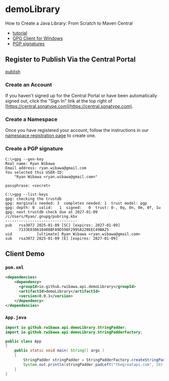 # demoLibrary
How to Create a Java Library: From Scratch to Maven Central

* [tutorial](https://dzone.com/articles/how-to-create-a-java-library-from-scratch-to-maven)
* [GPG Client for Windows](https://gpg4win.org/thanks-for-download.html)
* [PGP signatures](https://central.sonatype.org/pages/working-with-pgp-signatures.html)

## Register to Publish Via the Central Portal
[publish](https://central.sonatype.org/register/central-portal/)

### Create an Account
If you haven't signed up for the Central Portal or have been automatically signed out, 
click the "Sign In" link at the top right of [https://central.sonatype.com](https://central.sonatype.com).

### Create a Namespace
Once you have registered your account, follow the instructions in our [namespace registration page](https://central.sonatype.org/register/namespace/) to create one.

### Create a PGP signature
```shell
C:\>gpg --gen-key
Real name: Ryan Wibawa
Email address: ryan.wibawa@gmail.com
You selected this USER-ID:
    "Ryan Wibawa <ryan.wibawa@gmail.com>"

passphrase: <secret>

C:\>gpg --list-keys
gpg: checking the trustdb
gpg: marginals needed: 3  completes needed: 1  trust model: pgp
gpg: depth: 0  valid:   1  signed:   0  trust: 0-, 0q, 0n, 0m, 0f, 1u
gpg: next trustdb check due at 2027-01-09
/c/Users/Ryan/.gnupg/pubring.kbx
--------------------------------
pub   rsa3072 2025-01-09 [SC] [expires: 2027-01-09]
      7133E038618408BFA9D598F2995A228EEC49BA25
uid           [ultimate] Ryan Wibawa <ryan.wibawa@gmail.com>
sub   rsa3072 2025-01-09 [E] [expires: 2027-01-09]
```

## Client Demo
### `pom.xml`
```xml
<dependencies>
    <dependency>
      <groupId>io.github.rwibawa.api.demoLibrary</groupId>
      <artifactId>demoLibrary</artifactId>
      <version>0.0.1</version>
    </dependency>
</dependencies>
```

### `App.java`
```java
import io.github.rwibawa.api.demoLibrary.StringPadder;
import io.github.rwibawa.api.demoLibrary.StringPadderFactory;

public class App 
{
    public static void main( String[] args )
    {
        StringPadder stringPadder = StringPadderFactory.createStringPadder();
        System.out.println(stringPadder.padLeft("thegreatapi.com", 20));
    }
}
```